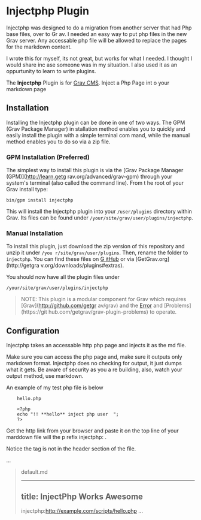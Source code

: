 # Injectphp Plugin

Injectphp was designed to do a migration from another server that had  Php base files, over to Gr
av.  I needed an easy way to put php files in the new Grav server.
Any accessable php file will be allowed to replace the pages for the markdown content.

I wrote this for myself, its not great, but works for what I needed.  I thought I would share inc
ase someone was in my situation.  I also used it as an oppurtunity to learn to write plugins.

The **Injectphp** Plugin is for [Grav CMS](http://github.com/getgrav/grav). Inject a Php Page int
o your markdown page

## Installation

Installing the Injectphp plugin can be done in one of two ways. The GPM (Grav Package Manager) in
stallation method enables you to quickly and easily install the plugin with a simple terminal com
mand, while the manual method enables you to do so via a zip file.

### GPM Installation (Preferred)

The simplest way to install this plugin is via the [Grav Package Manager (GPM)](http://learn.getg
rav.org/advanced/grav-gpm) through your system's terminal (also called the command line).  From t
he root of your Grav install type:

    bin/gpm install injectphp

This will install the Injectphp plugin into your `/user/plugins` directory within Grav. Its files
 can be found under `/your/site/grav/user/plugins/injectphp`.

### Manual Installation

To install this plugin, just download the zip version of this repository and unzip it under `/you
r/site/grav/user/plugins`. Then, rename the folder to `injectphp`. You can find these files on [G
itHub](https://github.com/larry-vennard/grav-plugin-injectphp) or via [GetGrav.org](http://getgra
v.org/downloads/plugins#extras).

You should now have all the plugin files under

    /your/site/grav/user/plugins/injectphp

> NOTE: This plugin is a modular component for Grav which requires [Grav](http://github.com/getgr
av/grav) and the [Error](https://github.com/getgrav/grav-plugin-error) and [Problems](https://git
hub.com/getgrav/grav-plugin-problems) to operate.


## Configuration

Injectphp takes an accessable http php page and injects it as the md file.

Make sure you can access the php page and, make sure it outputs only markdown format.
Injectphp does no checking for output, it just dumps what it gets.  Be aware of security as you a
re building, also, watch your output method, use markdown.

An example of my test php file is below

`    hello.php`

`    <?php`  
`    echo "!! **hello** inject php user  ";`  
`    ?>`  

Get the http link from your browser and paste it on the top line of your marddown file will the p
refix injectphp: .

Notice the tag is not in the header section of the file.

...
>   default.md
>
>   ---
>   title: InjectPhp Works Awesome
>   ---
>   injectphp:http://example.com/scripts/hello.php
...


